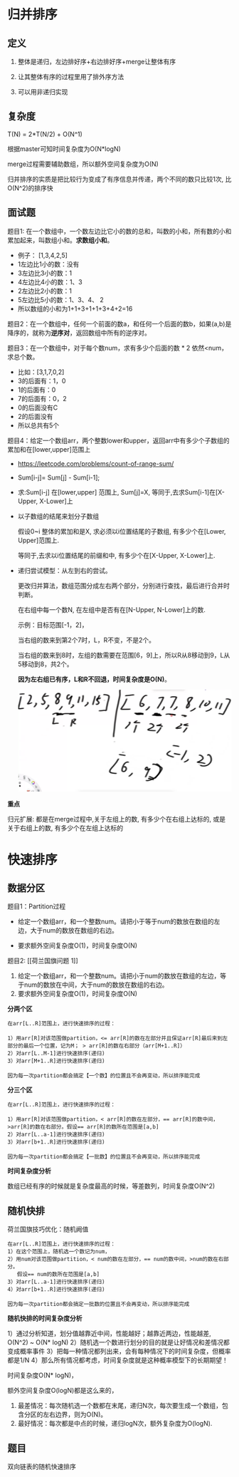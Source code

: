 # 归并排序

## 定义

1. 整体是递归，左边排好序+右边排好序+merge让整体有序

2. 让其整体有序的过程里用了排外序方法

3. 可以用非递归实现

## 复杂度

T(N) = 2*T(N/2) + O(N^1)

根据master可知时间复杂度为O(N*logN)

merge过程需要辅助数组，所以额外空间复杂度为O(N)

归并排序的实质是把比较行为变成了有序信息并传递，两个不同的数只比较1次, 比O(N^2)的排序快

## 面试题

题目1: 在一个数组中，一个数左边比它小的数的总和，叫数的小和，所有数的小和累加起来，叫数组小和。**求数组小和**。

- 例子： [1,3,4,2,5]
- 1左边比1小的数：没有
- 3左边比3小的数：1
- 4左边比4小的数：1、3
- 2左边比2小的数：1
- 5左边比5小的数：1、3、4、 2
- 所以数组的小和为1+1+3+1+1+3+4+2=16 

题目2：在一个数组中，任何一个前面的数a，和任何一个后面的数b，如果(a,b)是降序的，就称为**逆序对**，返回数组中所有的逆序对。

题目3：在一个数组中，对于每个数num，求有多少个后面的数 * 2 依然<num，求总个数。

- 比如：[3,1,7,0,2]
- 3的后面有：1，0
- 1的后面有：0
- 7的后面有：0，2
- 0的后面没有C
- 2的后面没有
- 所以总共有5个

题目4：给定一个数组arr，两个整数lower和upper，返回arr中有多少个子数组的累加和在[lower,upper]范围上

- https://leetcode.com/problems/count-of-range-sum/

- Sum[i-j]= Sum[j] - Sum[i-1];  

- 求:Sum[i-j] 在[lower,upper] 范围上, Sum[j]=X, 等同于,去求Sum[i-1]在[X-Upper, X-Lower]上

- 以子数组的结尾来划分子数组

  假设0~i 整体的累加和是X, 求必须以i位置结尾的子数组, 有多少个在[Lower, Upper]范围上.

  等同于,去求以i位置结尾的前缀和中, 有多少个在[X-Upper, X-Lower]上.

- 递归尝试模型：从左到右的尝试。

  更改归并算法，数组范围分成左右两个部分，分别进行查找，最后进行合并时判断。

  在右组中每一个数N, 在左组中是否有在[N-Upper, N-Lower]上的数.
  
  示例：目标范围[-1，2]，
  
  当右组的数来到第2个7时，L，R不变，不是2个。
  
  当右组的数来到8时，左组的数需要在范围[6，9]上，所以R从8移动到9，L从5移动到8，共2个。
  
  **因为左右组已有序，L和R不回退，时间复杂度是O(N)**。
  
  ![Screen Shot 2022-02-25 at 11.49.29 PM](images/Screen%20Shot%202022-02-25%20at%2011.49.29%20PM.png)

**重点**

归元扩展:  都是在merge过程中,关于左组上的数, 有多少个在右组上达标的, 或是关于右组上的数, 有多少个在左组上达标的

# 快速排序

## 数据分区

题目1：Partition过程

- 给定一个数组arr，和一个整数num。请把小于等于num的数放在数组的左边，大于num的数放在数组的右边。

- 要求额外空间复杂度O(1)，时间复杂度O(N) 


题目2: [[荷兰国旗问题 1]]

1. 给定一个数组arr，和一个整数num。请把小于num的数放在数组的左边，等于num的数放在中间，大于num的数放在数组的右边。
2. 要求额外空间复杂度O(1)，时间复杂度O(N) 

**分两个区**

```text
在arr[L..R]范围上，进行快速排序的过程：

1）用arr[R]对该范围做partition，<= arr[R]的数在左部分并且保证arr[R]最后来到左部分的最后一个位置，记为M； > arr[R]的数在右部分（arr[M+1..R]）
2）对arr[L..M-1]进行快速排序(递归)
3）对arr[M+1..R]进行快速排序(递归)

因为每一次partition都会搞定【一个数】的位置且不会再变动，所以排序能完成
```

**分三个区**

```text
在arr[L..R]范围上，进行快速排序的过程：

1）用arr[R]对该范围做partition，< arr[R]的数在左部分，== arr[R]的数中间，>arr[R]的数在右部分。假设== arr[R]的数所在范围是[a,b]
2）对arr[L..a-1]进行快速排序(递归)
3）对arr[b+1..R]进行快速排序(递归)

因为每一次partition都会搞定【一批数】的位置且不会再变动，所以排序能完成
```

**时间复杂度分析**

数组已经有序的时候就是复杂度最高的时候，等差数列，时间复杂度O(N^2)

## 随机快排

荷兰国旗技巧优化：随机阙值

```text
在arr[L..R]范围上，进行快速排序的过程：
1）在这个范围上，随机选一个数记为num，
2）用num对该范围做partition，< num的数在左部分，== num的数中间，>num的数在右部分。
   假设== num的数所在范围是[a,b]
3）对arr[L..a-1]进行快速排序(递归)
4）对arr[b+1..R]进行快速排序(递归)

因为每一次partition都会搞定一批数的位置且不会再变动，所以排序能完成
```

**随机快排的时间复杂度分析**

1）通过分析知道，划分值越靠近中间，性能越好；越靠近两边，性能越差, O(N^2) ~ O(N* logN)
2）随机选一个数进行划分的目的就是让好情况和差情况都变成概率事件
3）把每一种情况都列出来，会有每种情况下的时间复杂度，但概率都是1/N
4）那么所有情况都考虑，时间复杂度就是这种概率模型下的长期期望！

时间复杂度O(N* logN)，

额外空间复杂度O(logN)都是这么来的，

1. 最差情况：每次随机选一个数都在末尾，递归N次，每次要生成一个数组，包含分区的左右边界，则为O(N)。
2. 最好情况：每次都是中点的时候，递归logN次，额外复杂度为O(logN).

## 题目

双向链表的随机快速排序
